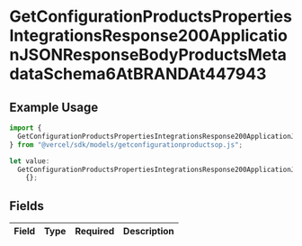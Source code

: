 # GetConfigurationProductsPropertiesIntegrationsResponse200ApplicationJSONResponseBodyProductsMetadataSchema6AtBRANDAt447943

## Example Usage

```typescript
import {
  GetConfigurationProductsPropertiesIntegrationsResponse200ApplicationJSONResponseBodyProductsMetadataSchema6AtBRANDAt447943,
} from "@vercel/sdk/models/getconfigurationproductsop.js";

let value:
  GetConfigurationProductsPropertiesIntegrationsResponse200ApplicationJSONResponseBodyProductsMetadataSchema6AtBRANDAt447943 =
    {};
```

## Fields

| Field       | Type        | Required    | Description |
| ----------- | ----------- | ----------- | ----------- |
